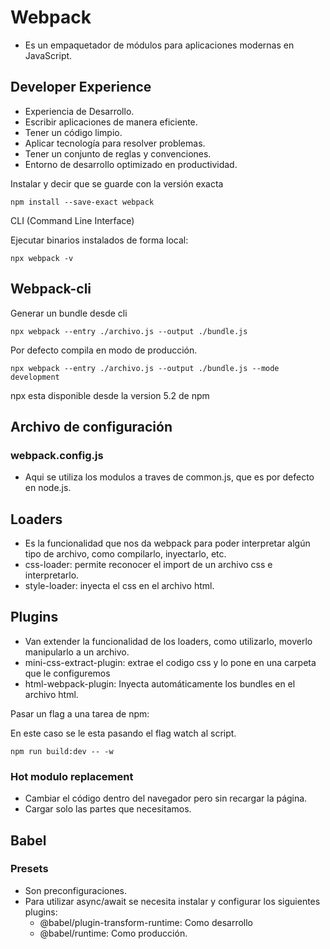 # Webpack

* Es un empaquetador de módulos para aplicaciones modernas en JavaScript.

## Developer Experience

* Experiencia de Desarrollo.
* Escribir aplicaciones de manera eficiente.
* Tener un código limpio.
* Aplicar tecnología para resolver problemas.
* Tener un conjunto de reglas y convenciones.
* Entorno de desarrollo optimizado en productividad.

Instalar y decir que se guarde con la versión exacta

```shell
npm install --save-exact webpack
```

CLI (Command Line Interface)

Ejecutar binarios instalados de forma local:

```shell
npx webpack -v
```

## Webpack-cli

Generar un bundle desde cli

```shell
npx webpack --entry ./archivo.js --output ./bundle.js
```

Por defecto compila en modo de producción.

```shell
npx webpack --entry ./archivo.js --output ./bundle.js --mode development
```

npx esta disponible desde la version 5.2 de npm

## Archivo de configuración

### webpack.config.js

* Aqui se utiliza los modulos a traves de common.js, que es por defecto en node.js.

## Loaders

* Es la funcionalidad que nos da webpack para poder interpretar algún tipo de archivo, como compilarlo, inyectarlo, etc.
* css-loader: permite reconocer el import de un archivo css e interpretarlo.
* style-loader: inyecta el css en el archivo html.

## Plugins

* Van extender la funcionalidad de los loaders, como utilizarlo, moverlo manipularlo a un archivo.
* mini-css-extract-plugin: extrae el codigo css y lo pone en una carpeta que le configuremos
* html-webpack-plugin: Inyecta automáticamente los bundles en el archivo html.

Pasar un flag a una tarea de npm:

En este caso se le esta pasando el flag watch al script.

```shell
npm run build:dev -- -w
```

### Hot modulo replacement

* Cambiar el código dentro del navegador pero sin recargar la página.
* Cargar solo las partes que necesitamos.

## Babel

### Presets

* Son preconfiguraciones.
* Para utilizar async/await se necesita instalar y configurar los siguientes plugins:
  * @babel/plugin-transform-runtime: Como desarrollo
  * @babel/runtime: Como producción.